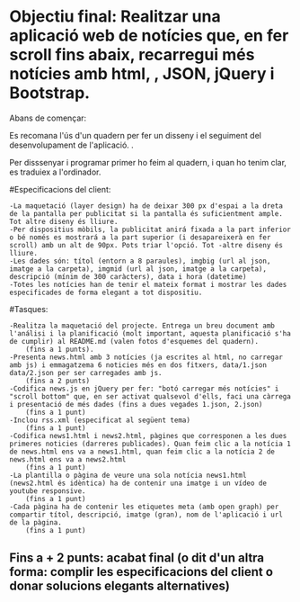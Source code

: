 # Objectiu final: Realitzar una aplicació web de notícies que, en fer scroll fins abaix, recarregui més notícies amb html, , JSON, jQuery i Bootstrap.


Abans de començar:

Es recomana l'ús d'un quadern per fer un disseny i el seguiment del desenvolupament de l'aplicació. .

Per disssenyar i programar primer ho feim al quadern, i quan ho tenim clar, es traduiex a l'ordinador.


#Especificacions del client:

    -La maquetació (layer design) ha de deixar 300 px d'espai a la dreta de la pantalla per publicitat si la pantalla és suficientment ample. Tot altre diseny és lliure.
    -Per dispositius mòbils, la publicitat anirá fixada a la part inferior o bé només es mostrará a la part superior (i desapareixerà en fer scroll) amb un alt de 90px. Pots triar l'opció. Tot -altre diseny és lliure.
    -Les dades són: títol (entorn a 8 paraules), imgbig (url al json, imatge a la carpeta), imgmid (url al json, imatge a la carpeta), descripció (mínim de 300 caràcters), data i hora (datetime)
    -Totes les notícies han de tenir el mateix format i mostrar les dades especificades de forma elegant a tot dispositiu.

#Tasques:

    -Realitza la maquetació del projecte. Entrega un breu document amb l'análisi i la planificació (molt important, aquesta planificació s'ha de cumplir) al README.md (valen fotos d'esquemes del quadern).
        (fins a 1 punts).
    -Presenta news.html amb 3 notícies (ja escrites al html, no carregar amb js) i emmagatzema 6 noticies més en dos fitxers, data/1.json data/2.json per ser carregades amb js.
        (fins a 2 punts)
    -Codifica news.js en jQuery per fer: "botó carregar més notícies" i "scroll bottom" que, en ser activat qualsevol d'ells, faci una càrrega i presentació de més dades (fins a dues vegades 1.json, 2.json)
        (fins a 1 punt)
    -Inclou rss.xml (especificat al següent tema)
        (fins a 1 punt)
    -Codifica news1.html i news2.html, pàgines que corresponen a les dues primeres noticies (darreres publicades). Quan feim clic a la notícia 1 de news.html ens va a news1.html, quan feim clic a la notícia 2 de news.html ens va a news2.html 
        (fins a 1 punt)
    -La plantilla o pàgina de veure una sola notícia news1.html (news2.html és idèntica) ha de contenir una imatge i un vídeo de youtube responsive. 
        (fins a 1 punt)
    -Cada pàgina ha de contenir les etiquetes meta (amb open graph) per compartir títol, descripció, imatge (gran), nom de l'aplicació i url de la pàgina. 
        (fins a 1 punt)

## Fins a + 2 punts: acabat final (o dit d'un altra forma: complir les especificacions del client o donar solucions elegants alternatives)
